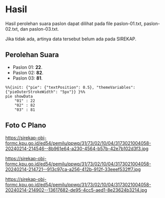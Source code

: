 # Hasil

Hasil perolehan suara paslon dapat dilihat pada file paslon-01.txt, paslon-02.txt, dan paslon-03.txt.

Jika tidak ada, artinya data tersebut belum ada pada SIREKAP.

## Perolehan Suara

 * Paslon 01: **22**.
 * Paslon 02: **82**.
 * Paslon 03: **81**.

```mermaid
%%{init: {"pie": {"textPosition": 0.5}, "themeVariables": {"pieOuterStrokeWidth": "5px"}} }%%
pie showData
    "01" : 22
    "02" : 82
    "03" : 81
```
## Foto C Plano

https://sirekap-obj-formc.kpu.go.id/ed54/pemilu/ppwp/31/73/02/10/04/3173021004058-20240214-214546--8b961e64-a230-4564-b57b-42e7b102d3f3.jpg

https://sirekap-obj-formc.kpu.go.id/ed54/pemilu/ppwp/31/73/02/10/04/3173021004058-20240214-214721--913c97ca-a256-412b-912f-33eeef532ff7.jpg

https://sirekap-obj-formc.kpu.go.id/ed54/pemilu/ppwp/31/73/02/10/04/3173021004058-20240214-214902--13617682-de95-4cc5-aed1-8e23624b3214.jpg
